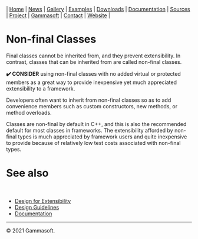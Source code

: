 | [Home](home.md) | [News](news.md) | [Gallery](gallery.md) | [Examples](examples.md) | [Downloads](downloads.md) | [Documentation](documentation.md) | [Sources](https://github.com/gammasoft71/xtd) | [Project](https://sourceforge.net/projects/xtdpro/) | [Gammasoft](gammasoft.md)  | [Contact](contact.md) | [Website](https://gammasoft71.wixsite.com/xtdpro) |

# Non-final Classes

Final classes cannot be inherited from, and they prevent extensibility. In contrast, classes that can be inherited from are called non-final classes.

**✔️ CONSIDER** using non-final classes with no added virtual or protected members as a great way to provide inexpensive yet much appreciated extensibility to a framework.

Developers often want to inherit from non-final classes so as to add convenience members such as custom constructors, new methods, or method overloads.

Classes are non-final by default in C++, and this is also the recommended default for most classes in frameworks.
The extensibility afforded by non-final types is much appreciated by framework users and quite inexpensive to provide because of relatively low test costs associated with non-final types.

# See also
​
* [Design for Extensibility](design_for_extensibility.md)
* [Design Guidelines](design_guidelines.md)
* [Documentation](documentation.md)

______________________________________________________________________________________________

© 2021 Gammasoft.

